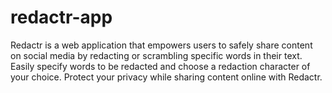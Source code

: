 # redactr-app
Redactr is a web application that empowers users to safely share content on social media by redacting or scrambling specific words in their text. Easily specify words to be redacted and choose a redaction character of your choice. Protect your privacy while sharing content online with Redactr.
